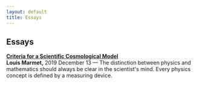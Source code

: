 ```yaml
---
layout: default
title: Essays
---
```


## Essays

[**Criteria for a Scientific Cosmological Model**](./criteria-for-a-scientific-model.md)<br>
**Louis Marmet,** 2019 December 13 — The distinction between physics and mathematics should always be clear in the scientist's mind. Every physics concept is defined by a measuring device.
